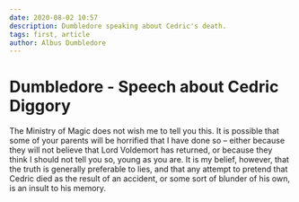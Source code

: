 ```yaml
---
date: 2020-08-02 10:57
description: Dumbledore speaking about Cedric's death.
tags: first, article
author: Albus Dumbledore
---
```

# Dumbledore - Speech about Cedric Diggory

The Ministry of Magic does not wish me to tell you this. It is possible that some of your parents will be horrified that I have done so – either because they will not believe that Lord Voldemort has returned, or because they think I should not tell you so, young as you are. It is my belief, however, that the truth is generally preferable to lies, and that any attempt to pretend that Cedric died as the result of an accident, or some sort of blunder of his own, is an insult to his memory.
